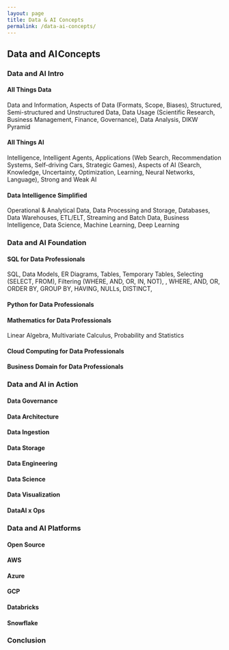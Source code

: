 ```yaml
---
layout: page
title: Data & AI Concepts
permalink: /data-ai-concepts/
---
```


## Data and AI Concepts
### Data and AI Intro
#### All Things Data
Data and Information, Aspects of Data (Formats, Scope, Biases), Structured, Semi-structured and Unstructured Data, Data Usage (Scientific Research, Business Management, Finance, Governance), Data Analysis, DIKW Pyramid
#### All Things AI
Intelligence, Intelligent Agents, Applications (Web Search, Recommendation Systems, Self-driving Cars, Strategic Games), Aspects of AI (Search, Knowledge, Uncertainty, Optimization, Learning, Neural Networks, Language), Strong and Weak AI
#### Data Intelligence Simplified
Operational & Analytical Data, Data Processing and Storage, Databases, Data Warehouses, ETL/ELT, Streaming and Batch Data, Business Intelligence, Data Science, Machine Learning, Deep Learning
### Data and AI Foundation
#### SQL for Data Professionals
SQL, Data Models, ER Diagrams, Tables, Temporary Tables, Selecting (SELECT, FROM), Filtering (WHERE, AND, OR, IN, NOT), , WHERE, AND, OR, ORDER BY, GROUP BY, HAVING, NULLs, DISTINCT, 
#### Python for Data Professionals
#### Mathematics for Data Professionals
Linear Algebra, Multivariate Calculus, Probability and Statistics
#### Cloud Computing for Data Professionals
#### Business Domain for Data Professionals
### Data and AI in Action
#### Data Governance 
#### Data Architecture
#### Data Ingestion
#### Data Storage
#### Data Engineering
#### Data Science
#### Data Visualization
#### DataAI x Ops
### Data and AI Platforms
#### Open Source
#### AWS
#### Azure
#### GCP
#### Databricks
#### Snowflake
### Conclusion
